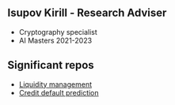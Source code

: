 ## Isupov Kirill - Research Adviser 
  * Cryptography specialist 
  * AI Masters 2021-2023

## Significant repos
  * [Liquidity management][1]
  * [Credit default prediction][2]
<!---
  * [ARIMA, GARCH][3]
--->
[1]: https://github.com/thekirillisupov/liquidity-management2
[2]: https://github.com/thekirillisupov/AlfaPetProject
[3]: https://github.com/thekirillisupov/ARIMA-GARCH

<!---
thekirillisupov/thekirillisupov is a ✨ special ✨ repository because its `README.md` (this file) appears on your GitHub profile.
You can click the Preview link to take a look at your changes.
--->

